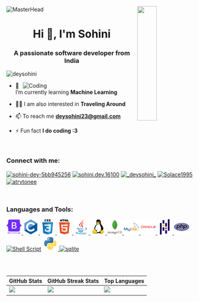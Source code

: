 <head>
<meta name="viewport" content="width=device-width, initial-scale=1.0">
<p>
  <img src="https://i.pinimg.com/originals/7e/d9/dc/7ed9dc948e371578fd44b1dd72bfd287.jpg" alt="MasterHead" width="65%" height="300">
  <img src="https://i.pinimg.com/originals/55/04/e1/5504e1582e678bba9826929bbf1445a1.jpg" align="right" width="32%" height="300">
</p>

<h1 align="center">Hi 👋, I'm Sohini</h1>
<h3 align="center">A passionate software developer from India</h3>

<p align="left"> <img src="https://komarev.com/ghpvc/?username=deysohini&label=Profile%20views&color=0e75b6&style=flat" alt="deysohini" /> </p>
<img align="right" alt="Coding" width="300" src="https://i.pinimg.com/originals/fd/e0/8a/fde08aeda674c9c3bbb374b879954217.jpg">

- 🌱 I’m currently learning **Machine Learning**

- 🚴‍♀️ I am also interested in **Traveling Around**

- 📫 To reach me **deysohini23@gmail.com**

- ⚡ Fun fact **I do coding :3**

  </br>

<h3 align="left">Connect with me:</h3>
<p align="left">
<a href="https://linkedin.com/in/sohini-dey-5bb945256" target="blank"><img align="center" src="https://raw.githubusercontent.com/rahuldkjain/github-profile-readme-generator/master/src/images/icons/Social/linked-in-alt.svg" alt="sohini-dey-5bb945256" height="30" width="40" /></a>
<a href="https://fb.com/sohini.dey.16100" target="blank"><img align="center" src="https://raw.githubusercontent.com/rahuldkjain/github-profile-readme-generator/master/src/images/icons/Social/facebook.svg" alt="sohini.dey.16100" height="30" width="40" /></a>
<a href="https://instagram.com/_deysohini_" target="blank"><img align="center" src="https://raw.githubusercontent.com/rahuldkjain/github-profile-readme-generator/master/src/images/icons/Social/instagram.svg" alt="_deysohini_" height="30" width="40" /></a>
<a href="https://pinterest.com/Solace1995" target="blank"><img align="center" src="https://raw.githubusercontent.com/rahuldkjain/github-profile-readme-generator/master/src/images/icons/Social/pinterest.svg" alt="Solace1995" height="30" width="40" /></a>
<a href="https://twitch.tv/atrytonee" target="blank"><img align="center" src="https://raw.githubusercontent.com/rahuldkjain/github-profile-readme-generator/master/src/images/icons/Social/twitch.svg" alt="atrytonee" height="30" width="40" /></a>
</p></br>

<h3 align="left">Languages and Tools:</h3>
<p align="left"> <a href="https://getbootstrap.com" target="_blank" rel="noreferrer"> <img src="https://raw.githubusercontent.com/devicons/devicon/master/icons/bootstrap/bootstrap-plain-wordmark.svg" alt="bootstrap" width="40" height="40"/> </a> <a href="https://www.cprogramming.com/" target="_blank" rel="noreferrer"> <img src="https://raw.githubusercontent.com/devicons/devicon/master/icons/c/c-original.svg" alt="c" width="40" height="40"/> </a> <a href="https://www.w3schools.com/css/" target="_blank" rel="noreferrer"> <img src="https://raw.githubusercontent.com/devicons/devicon/master/icons/css3/css3-original-wordmark.svg" alt="css3" width="40" height="40"/> </a> <a href="https://www.w3.org/html/" target="_blank" rel="noreferrer"> <img src="https://raw.githubusercontent.com/devicons/devicon/master/icons/html5/html5-original-wordmark.svg" alt="html5" width="40" height="40"/> </a> <a href="https://www.java.com" target="_blank" rel="noreferrer"> <img src="https://raw.githubusercontent.com/devicons/devicon/master/icons/java/java-original.svg" alt="java" width="40" height="40"/> </a> <a href="https://www.linux.org/" target="_blank" rel="noreferrer"> <img src="https://raw.githubusercontent.com/devicons/devicon/master/icons/linux/linux-original.svg" alt="linux" width="40" height="40"/> </a> <a href="https://www.mongodb.com/" target="_blank" rel="noreferrer"> <img src="https://raw.githubusercontent.com/devicons/devicon/master/icons/mongodb/mongodb-original-wordmark.svg" alt="mongodb" width="40" height="40"/> </a> <a href="https://www.mysql.com/" target="_blank" rel="noreferrer"> <img src="https://raw.githubusercontent.com/devicons/devicon/master/icons/mysql/mysql-original-wordmark.svg" alt="mysql" width="40" height="40"/> </a> <a href="https://www.oracle.com/" target="_blank" rel="noreferrer"> <img src="https://raw.githubusercontent.com/devicons/devicon/master/icons/oracle/oracle-original.svg" alt="oracle" width="40" height="40"/> </a> <a href="https://pandas.pydata.org/" target="_blank" rel="noreferrer"> <img src="https://raw.githubusercontent.com/devicons/devicon/2ae2a900d2f041da66e950e4d48052658d850630/icons/pandas/pandas-original.svg" alt="pandas" width="40" height="40"/> </a> <a href="https://www.php.net" target="_blank" rel="noreferrer"> <img src="https://raw.githubusercontent.com/devicons/devicon/master/icons/php/php-original.svg" alt="php" width="40" height="40"/> </a> <a href="#" target="_blank" rel="noreferrer"><img src="https://img.shields.io/badge/shell_script-%23121011.svg?style=for-the-badge&logo=gnu-bash&logoColor=white" alt="Shell Script" /></a> <a href="https://www.python.org" target="_blank" rel="noreferrer"> <img src="https://raw.githubusercontent.com/devicons/devicon/master/icons/python/python-original.svg" alt="python" width="40" height="40"/> </a> <a href="https://www.sqlite.org/" target="_blank" rel="noreferrer"> <img src="https://www.vectorlogo.zone/logos/sqlite/sqlite-icon.svg" alt="sqlite" width="40" height="40"/> </a> </p></br></br>


  | GitHub Stats                                                                                                      | GitHub Streak Stats                                                                                                      | Top Languages                                                                                                      |
|-------------------------------------------------------------------------------------------------------------------|--------------------------------------------------------------------------------------------------------------------------|--------------------------------------------------------------------------------------------------------------------|
| ![](https://github-readme-stats.vercel.app/api?username=deysohini&theme=radical&hide_border=false&include_all_commits=true&count_private=false) | ![](https://github-readme-streak-stats.herokuapp.com/?user=deysohini&theme=radical&hide_border=false)             | ![](https://github-readme-stats.vercel.app/api/top-langs/?username=deysohini&theme=radical&hide_border=false&include_all_commits=true&count_private=false&layout=compact) |
<br>

 </head>
